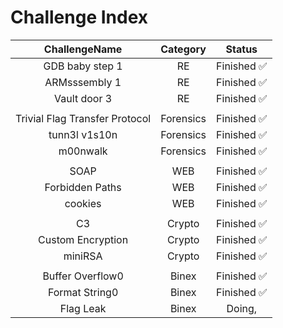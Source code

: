 # Challenge Index

| ChallengeName                  | Category  | Status       |
|:------------------------------:|:---------:|:------------:|
| GDB baby step 1                | RE        | Finished ✅  |
| ARMsssembly 1                  | RE        | Finished ✅  |
| Vault door 3                   | RE        | Finished ✅ |
|                                |           |              |
| Trivial Flag Transfer Protocol | Forensics | Finished ✅  |
| tunn3l v1s10n                  | Forensics | Finished ✅  |
| m00nwalk                       | Forensics | Finished ✅  |
|                                |           |              |
| SOAP                           | WEB       | Finished ✅  |
| Forbidden Paths                | WEB       | Finished ✅  |
| cookies                        | WEB       | Finished ✅  |
|                                |           |              |
| C3                             | Crypto    | Finished ✅  |
| Custom Encryption              | Crypto    | Finished ✅  |
| miniRSA                        | Crypto    | Finished ✅  |
|                                |           |              |
| Buffer Overflow0               | Binex     | Finished ✅  |
| Format String0                 | Binex     | Finished ✅  |
| Flag Leak                      | Binex     | Doing,  |

